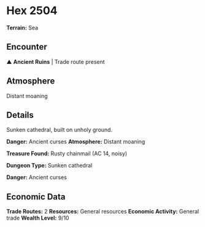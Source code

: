 # Hex 2504

**Terrain:** Sea

## Encounter
▲ **Ancient Ruins** | Trade route present

## Atmosphere
Distant moaning

## Details
Sunken cathedral, built on unholy ground.

**Danger:** Ancient curses
**Atmosphere:** Distant moaning

**Treasure Found:** Rusty chainmail (AC 14, noisy)


**Dungeon Type:** Sunken cathedral

**Danger:** Ancient curses

## Economic Data
**Trade Routes:** 2
**Resources:** General resources
**Economic Activity:** General trade
**Wealth Level:** 9/10

